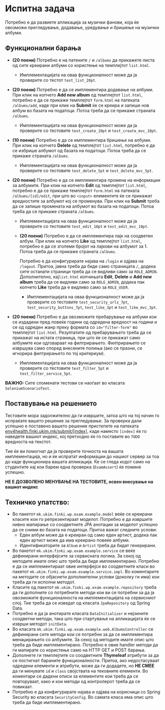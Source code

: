 # Испитна задача

Потребно е да развиете апликација за музички фанови, која ќе овозможи прегледување, додавање, уредување и бришење на музички албуми.

## Функционални барања

- **(20 поени)** Потребно е на патеките `/` и `/albums` да прикажете листа од сите креирани албуми со користење на темплејтот `list.html`.
  - Имплементацијата на оваа функционалност може да ја проверите со тестот `test_list_20pt`.

- **(20 поени)** Потребно е да се имплементира додавање на албуми. При клик на копчето **Add new album** од темплејтот `list.html`, потребно е да се прикаже темплејтот `form.html` на патеката `/albums/add`, каде при клик на **Submit** ќе се креира и запише нов албум во базата на податоци. Потоа треба да се прикаже страната `/albums`.
  - Имплементацијата на оваа функционалност може да ја проверите со тестовите `test_create_10pt` и `test_create_mvc_10pt`.

- **(10 поени)** Потребно е да се имплементира бришење на албуми. При клик на копчето **Delete** од темплејтот `list.html`, потребно е да се избрише албумот од базата на податоци. Потоа треба да се прикаже страната `/albums`.
  - Имплементацијата на оваа функционалност може да ја проверите со тестовите `test_delete_5pt` и `test_delete_mvc_5pt`.

- **(20 поени)** Потребно е да се имплементира промена на информации за албумите. При клик на копчето **Edit** од темплејтот `list.html`, потребно е да се прикаже темплејтот `form.html` на патеката `/albums/[id]/edit`, при што во `<input>` елементите ќе се прикажат вредностите за албумот кој се променува. При клик на **Submit** треба да се запише промената на албумот во базата на податоци. Потоа треба да се прикаже страната `/albums`.
  - Имплементацијата на оваа функционалност може да ја проверите со тестовите `test_edit_10pt` и `test_edit_mvc_10pt`.

  - **(20 поени)** Потребно е да се имплементира лајк на соодветен албум. При клик на копчето **Like** од темплејтот `list.html`, потребно е да се зголеми бројот на лајкови на албумот за 1. Потоа треба да се прикаже страната `/albums`.
  
      Потребно е да конфигурирате најава на `/login` и одјава на `/logout`. Притоа, јавна треба да биде само страницата `/`, додека сите останати страници треба да се видливи само за `ROLE_ADMIN`. Дополнително, кај`list.html` копчињата **Edit**, **Delete** и **Add new album** треба да се видливи само за `ROLE_ADMIN`, додека пак копчето **Like** треба да е видливо само за `ROLE_USER`.
    - Имплементацијата на оваа функционалност може да ја проверите со тестовите `test_security_urls_7pt`, `test_security_buttons_7pt`, `test_like_3pt` и `test_like_mvc_3pt`.

- **(20 поени)** Потребно е да овозможите пребарување на албуми кои се издадени пред повеќе години од одредена вредност на години и се од одреден жанр преку формата со `id="filter-form"` во темплејтот `list.html`. Резултатите од пребарувањето треба да се прикажат на истата страница, при што ќе се прикажат само албумите кои одговараат на филтрирањето. Филтрирањето се извршува само според внесените полиња (ако се празни, се игнорира филтрирањето по тој критериум).
  - Имплементацијата на оваа функционалност може да ја проверите со тестовите `test_filter_5pt` и `test_filter_service_5pt`.

**ВАЖНО:** Сите споменати тестови се наоѓаат во класата `SeleniumScenarioTest`.

## Поставување на решението
Тестовите мора задолжително да ги извршите, затоа што на тој начин го испраќате вашето решение за прегледување. За проверка дали успешно е поставено вашето решение пристепете на патеката [env4health.finki.ukim.mk/submit/[index]](http://env4health.finki.ukim.mk/submit/index),
каде наместо `[index]` ќе го наведете вашиот индекс, кој претходно ќе го поставите во `TODO` вредноста на текстот.

Тие ќе ви помогнат да ја проверите точноста на вашата имплементација, но и ќе испратат информации до нашиот сервер за тоа до каде функционира вашата апликација. Ќе се гледа кодот само на студентите кај кои барем една проверка (`ExamAssert`) ќе помине успешно.

**НЕ Е ДОЗВОЛЕНО МЕНУВАЊЕ НА ТЕСТОВИТЕ, освен внесување на вашиот индекс**

## Техничко упатство:
- Во пакетот `mk.ukim.finki.wp.exam.example.model` веќе се креирани класите кои го репрезентираат моделот.
  Потребно е да извршите нивно мапирање со соодветните JPA анотации за моделот успешно да се сними во базата на податоци.
  Притоа важат следните услови:
  - Еден албум може да е креиран од само еден артист, додека пак еден артист може да има креирано повеќе албуми.
  - Идентификаторите за `Album` и `Artist` треба да бидат генерирани.
- Во пакетот `mk.ukim.finki.wp.exam.example.service` се веќе дефинирани интерфејсите за сервисната логика.
  За секој од методите имате опис што треба да биде имплементирано. Потребно е да се имплементираат овие интерфејси во соодветните класи во пакетот `mk.ukim.finki.wp.exam.example.service.impl`. Во коментарите на методите се објаснети
  дополнителни услови (доколку ги има) кои треба да ги исполни методот.
- Класите од пакетот `mk.ukim.finki.wp.exam.example.repository` треба да ги дополните со потребните методи кои ви се потребни за да ја овозможите функционалноста на имплементацијата на сервисниот слој. Тие треба да се изведат од класата `JpaRepository` од Spring Data.
- Потребно е да ја анотирате класата `DataInitializer` и нејзините соодветни методи, така што при стартување на апликацијата ќе се изврши методот `initData`.
- Во класата `mk.ukim.finki.wp.exam.example.web.AlbumsController` се дефинирани сите методи кои се потребни за да се имплементира менаџирањето со албумите.
  За секој од методите имате опис што треба да биде имплементирано. Потребно е овие handler методи да ги мапирате со користење само на HTTP GET и POST барања.
- Дополнете ги темплејтите со соодветните **Thymeleaf** атрибути за да се постигнат бараните функционалности.
  Притоа, ако недостасуваат одредени елементи и атрибути, може да ги додадете, но **НЕ СМЕЕ** да ги менувате `id` и `class` својствата на тековните елементи.
  Во коментари се дадени описи за елементите кои треба да се повторуваат, како и кои методи од контролерот треба да се повикаат.
- Потребно е да конфигурирате најава и одјава на корисници со Spring Security во класата `SecurityConfig`.
  Во самата класа има опис што треба да биде имплементирано.